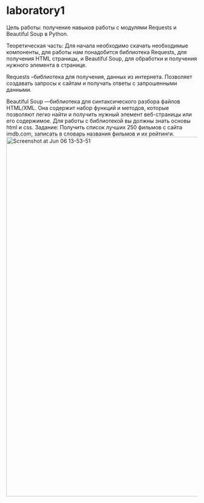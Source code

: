# laboratory1
Цель работы: получение навыков работы с модулями Requests и Beautiful Soup в Python.

Теоретическая часть: Для начала необходимо скачать необходимые компоненты, для работы нам понадобится библиотека Requests, для получения HTML страницы, и Beautiful Soup, для обработки и получения нужного элемента в странице.

Requests –библиотека для получения, данных из интернета. Позволяет создавать запросы к сайтам и получать ответы с запрошенными данными.

Beautiful Soup —библиотека для синтаксического разбора файлов HTML/XML. Она содержит набор функций и методов, которые позволяют легко найти и получить нужный элемент веб-страницы или его содержимое. Для работы с библиотекой вы должны знать основы html и css. Задание: Получить список лучших 250 фильмов с сайта imdb.com, записать в словарь названия фильмов и их рейтинги.
<img width="947" alt="Screenshot at Jun 06 13-53-51" src="https://github.com/Nekob1t/laboratory1/assets/97468990/018a1b5e-e9bf-49ee-b853-745c27a96eb4">
